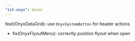 ```yaml
---
"sit-onyx": minor
---
```


feat(OnyxDataGrid): use `OnyxSystemButton` for header actions

- fix(OnyxFlyoutMenu): correctly position flyout when open
